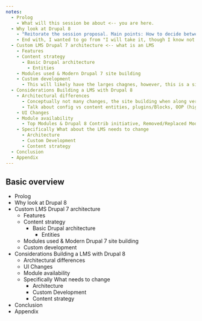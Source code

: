 ```yaml
---
notes: 
  - Prolog
    - What will this session be about <-- you are here.
  - Why look at Drupal 8
    - "Reitorate the session proposal. Main points: How to decide between versions, Inspire contribution through client projects, Not going to give hard numbers for estimate adjusmate because as always 'It depends'" 
    - End with, I wanted to go from "I will take it, though I know not the way" to "I'm going on an adventure"
  - Custom LMS Drupal 7 architecture <-- what is an LMS
    - Features
    - Content strategy
      - Basic Drupal architecture
        - Entities
    - Modules used & Modern Drupal 7 site building
    - Custom development
      - This will likely have the larges chagnes, however, this is a site building talk and so this needs to be high level.
  - Considerations Building a LMS with Drupal 8
    - Architectural differences
      - Conceptually not many changes, the site building when along very similarly to as it had with Drupal 7. 
      - Talk about config vs content entities, plugins/Blocks, OOP (high level/composer), Semantic Versioning,
    - UI Changes
    - Module availability
      - Top Modules & Drupal 8 Contrib initiative, Removed/Replaced Modules, Old/New Utility Modules
    - Specifically What about the LMS needs to change
      - Architecture
      - Custom Development
      - Content strategy
  - Conclusion
  - Appendix
---
```


## Basic overview

 - Prolog
 - Why look at Drupal 8
 - Custom LMS Drupal 7 architecture
   - Features
   - Content strategy
     - Basic Drupal architecture
       - Entities
   - Modules used & Modern Drupal 7 site building
   - Custom development
 - Considerations Building a LMS with Drupal 8
   - Architectural differences
   - UI Changes
   - Module availability
   - Specifically What needs to change
     - Architecture
     - Custom Development
     - Content strategy
 - Conclusion
 - Appendix
